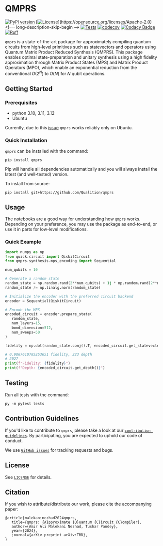 # QMPRS

[![PyPI version](https://img.shields.io/pypi/v/qmprs)](//pypi.org/project/qmprs)
[![License](https://img.shields.io/github/license/Qualition/qmprs.svg?)](https://opensource.org/licenses/Apache-2.0) <!--- long-description-skip-begin -->
[![Tests](https://github.com/Qualition/qmprs/actions/workflows/tests.yml/badge.svg)](https://github.com/qualition/qmprs/actions/workflows/tests.yml)
[![codecov](https://codecov.io/github/Qualition/qmprs/branch/main/graph/badge.svg?token=IHWJZG8VJT)](https://codecov.io/github/Qualition/qmprs)
[![Codacy Badge](https://app.codacy.com/project/badge/Grade/e287a2eed9e24d5e9d4a3ffe911ce6a5)](https://app.codacy.com?utm_source=gh&utm_medium=referral&utm_content=&utm_campaign=Badge_grade)
[![Ruff](https://img.shields.io/endpoint?url=https://raw.githubusercontent.com/astral-sh/ruff/main/assets/badge/v2.json)](https://github.com/astral-sh/ruff)


`qmprs` is a state-of-the-art package for approximately compiling quantum circuits from high-level primitives such as statevectors and operators using Quantum Matrix Product Reduced Synthesis (QMPRS). This package enables optimal state-preparation and unitary synthesis using a high fidelity approximation through Matrix Product States (MPS) and Matrix Product Operators (MPO), which enable an exponential reduction from the conventional $O(2^N)$ to $O(N)$ for $N$ qubit operations.

## Getting Started

### Prerequisites

- python 3.10, 3.11, 3.12
- Ubuntu

Currently, due to this [issue](https://github.com/Qualition/quick/issues/11) `qmprs` works reliably only on Ubuntu.

### Quick Installation

`qmprs` can be installed with the command:

```
pip install qmprs
```

Pip will handle all dependencies automatically and you will always install the latest (and well-tested) version.

To install from source:

```
pip install git+https://github.com/Qualition/qmprs
```

## Usage

The notebooks are a good way for understanding how `qmprs` works. Depending on your preference, you may use the package as end-to-end, or use it in parts for low-level modifications.

### Quick Example

```py
import numpy as np
from quick.circuit import QiskitCircuit
from qmprs.synthesis.mps_encoding import Sequential

num_qubits = 10

# Generate a random state
random_state = np.random.rand(2**num_qubits) + 1j * np.random.rand(2**num_qubits)
random_state /= np.linalg.norm(random_state)

# Initialize the encoder with the preferred circuit backend
encoder = Sequential(QiskitCircuit)

# Encode the MPS
encoded_circuit = encoder.prepare_state(
   random_state,
   num_layers=15,
   bond_dimension=512,
   num_sweeps=50
)

fidelity = np.dot(random_state.conj().T, encoded_circuit.get_statevector())

# 0.9867610785253651 fidelity, 223 depth
# 2027
print(f"Fidelity: {fidelity}")
print(f"Depth: {encoded_circuit.get_depth()}")
```

## Testing

Run all tests with the command:

```
py -m pytest tests
```

## Contribution Guidelines

If you'd like to contribute to `qmprs`, please take a look at our [`contribution guidelines`](). By participating, you are expected to uphold our code of conduct.

We use [`GitHub issues`](https://github.com/Qualition/QMPRS/issues) for tracking requests and bugs.

## License

See [`LICENSE`](LICENSE) for details.

## Citation

If you wish to attribute/distribute our work, please cite the accompanying paper:
```
@article{malekaninezhad2024qmprs,
   title={qmprs: {A}pproximate {Q}uantum {C}ircuit {C}ompiler},
   author={Amir Ali Malekani Nezhad, Tushar Pandey},
   year={2024},
   journal={arXiv preprint arXiv:TBD},
}
```